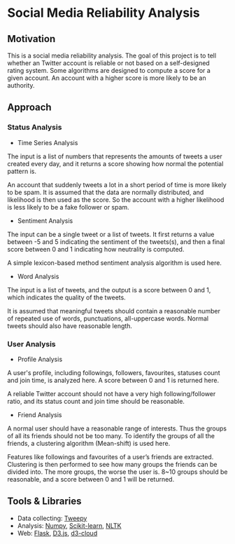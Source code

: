 # Social Media Reliability Analysis
## Motivation
This is a social media reliability analysis. The goal of this project is to tell whether an Twitter account is reliable or not based on a self-designed rating system. Some algorithms are designed to compute a score for a given account. An account with a higher score is more likely to be an authority.

## Approach
### Status Analysis
* Time Series Analysis

The input is a list of numbers that represents the amounts of tweets a user created every day, and it returns a score showing how normal the potential pattern is. 

An account that suddenly tweets a lot in a short period of time is more likely to be spam. It is assumed that the data are normally distributed, and likelihood is then used as the score. So the account with a higher likelihood is less likely to be a fake follower or spam.

* Sentiment Analysis

The input can be a single tweet or a list of tweets. It first returns a value between -5 and 5 indicating the sentiment of the tweets(s), and then a final score between 0 and 1 indicating how neutrality is computed.

A simple lexicon-based method sentiment analysis algorithm is used here.

* Word Analysis

The input is a list of tweets, and the output is a score between 0 and 1, which indicates the quality of the tweets.

It is assumed that meaningful tweets should contain a reasonable number of repeated use of words, punctuations, all-uppercase words. Normal tweets should also have reasonable length.

### User Analysis
* Profile Analysis

A user's profile, including followings, followers, favourites, statuses count and join time, is analyzed here. A score between 0 and 1 is returned here. 

A reliable Twitter account should not have a very high following/follower ratio, and its status count and join time should be reasonable.

* Friend Analysis

A normal user should have a reasonable range of interests. Thus the groups of all its friends should not be too many. To identify the groups of all the friends, a clustering algorithm (Mean-shift) is used here.

Features like followings and favourites of a user’s friends are extracted. Clustering is then performed to see how many groups the friends can be divided into. The more groups, the worse the user is. 8~10 groups should be reasonable, and a score between 0 and 1 will be returned.

## Tools & Libraries
* Data collecting: [Tweepy](https://github.com/tweepy/tweepy)
* Analysis: [Numpy](http://www.numpy.org/), [Scikit-learn](http://scikit-learn.org/), [NLTK](http://www.nltk.org/)
* Web: [Flask](http://flask.pocoo.org/), [D3.js](http://d3js.org/), [d3-cloud](https://github.com/jasondavies/d3-cloud)
